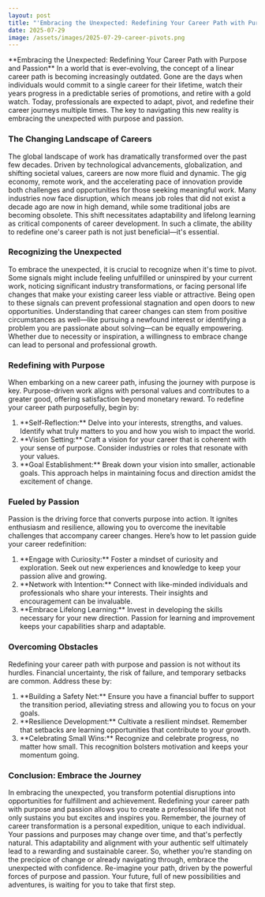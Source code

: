```yaml
---
layout: post
title: "'Embracing the Unexpected: Redefining Your Career Path with Purpose and Passion'"
date: 2025-07-29
image: /assets/images/2025-07-29-career-pivots.png
---
```


\*\*Embracing the Unexpected: Redefining Your Career Path with Purpose and Passion\*\*
In a world that is ever-evolving, the concept of a linear career path is becoming increasingly outdated. Gone are the days when individuals would commit to a single career for their lifetime, watch their years progress in a predictable series of promotions, and retire with a gold watch. Today, professionals are expected to adapt, pivot, and redefine their career journeys multiple times. The key to navigating this new reality is embracing the unexpected with purpose and passion.
### The Changing Landscape of Careers
The global landscape of work has dramatically transformed over the past few decades. Driven by technological advancements, globalization, and shifting societal values, careers are now more fluid and dynamic. The gig economy, remote work, and the accelerating pace of innovation provide both challenges and opportunities for those seeking meaningful work.
Many industries now face disruption, which means job roles that did not exist a decade ago are now in high demand, while some traditional jobs are becoming obsolete. This shift necessitates adaptability and lifelong learning as critical components of career development. In such a climate, the ability to redefine one's career path is not just beneficial—it's essential.
### Recognizing the Unexpected
To embrace the unexpected, it is crucial to recognize when it's time to pivot. Some signals might include feeling unfulfilled or uninspired by your current work, noticing significant industry transformations, or facing personal life changes that make your existing career less viable or attractive. Being open to these signals can prevent professional stagnation and open doors to new opportunities.
Understanding that career changes can stem from positive circumstances as well—like pursuing a newfound interest or identifying a problem you are passionate about solving—can be equally empowering. Whether due to necessity or inspiration, a willingness to embrace change can lead to personal and professional growth.
### Redefining with Purpose
When embarking on a new career path, infusing the journey with purpose is key. Purpose-driven work aligns with personal values and contributes to a greater good, offering satisfaction beyond monetary reward. To redefine your career path purposefully, begin by:
1. \*\*Self-Reflection:\*\* Delve into your interests, strengths, and values. Identify what truly matters to you and how you wish to impact the world.
2. \*\*Vision Setting:\*\* Craft a vision for your career that is coherent with your sense of purpose. Consider industries or roles that resonate with your values.
3. \*\*Goal Establishment:\*\* Break down your vision into smaller, actionable goals. This approach helps in maintaining focus and direction amidst the excitement of change.
### Fueled by Passion
Passion is the driving force that converts purpose into action. It ignites enthusiasm and resilience, allowing you to overcome the inevitable challenges that accompany career changes. Here’s how to let passion guide your career redefinition:
1. \*\*Engage with Curiosity:\*\* Foster a mindset of curiosity and exploration. Seek out new experiences and knowledge to keep your passion alive and growing.
2. \*\*Network with Intention:\*\* Connect with like-minded individuals and professionals who share your interests. Their insights and encouragement can be invaluable.
3. \*\*Embrace Lifelong Learning:\*\* Invest in developing the skills necessary for your new direction. Passion for learning and improvement keeps your capabilities sharp and adaptable.
### Overcoming Obstacles
Redefining your career path with purpose and passion is not without its hurdles. Financial uncertainty, the risk of failure, and temporary setbacks are common. Address these by:
1. \*\*Building a Safety Net:\*\* Ensure you have a financial buffer to support the transition period, alleviating stress and allowing you to focus on your goals.
2. \*\*Resilience Development:\*\* Cultivate a resilient mindset. Remember that setbacks are learning opportunities that contribute to your growth.
3. \*\*Celebrating Small Wins:\*\* Recognize and celebrate progress, no matter how small. This recognition bolsters motivation and keeps your momentum going.
### Conclusion: Embrace the Journey
In embracing the unexpected, you transform potential disruptions into opportunities for fulfillment and achievement. Redefining your career path with purpose and passion allows you to create a professional life that not only sustains you but excites and inspires you.
Remember, the journey of career transformation is a personal expedition, unique to each individual. Your passions and purposes may change over time, and that's perfectly natural. This adaptability and alignment with your authentic self ultimately lead to a rewarding and sustainable career.
So, whether you’re standing on the precipice of change or already navigating through, embrace the unexpected with confidence. Re-imagine your path, driven by the powerful forces of purpose and passion. Your future, full of new possibilities and adventures, is waiting for you to take that first step.